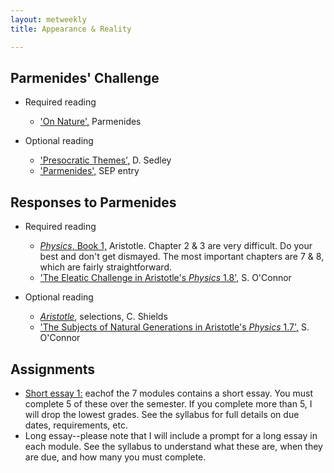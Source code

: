 ```yaml
---
layout: metweekly
title: Appearance & Reality

---
```


## Parmenides' Challenge

+ Required reading
  + ['On Nature',](text) Parmenides

+ Optional reading
   + ['Presocratic Themes',](Pres.pdf) D. Sedley 
   + ['Parmenides',](https://plato.stanford.edu/entries/parmenides/) SEP entry

## Responses to Parmenides

+ Required reading
  + [*Physics*, Book 1,](phys1.pdf) Aristotle. Chapter 2 & 3 are very difficult. Do your best and don't get dismayed. The most important chapters are 7 & 8, which are fairly straightforward.
  + ['The Eleatic Challenge in Aristotle's *Physics* 1.8',](eleatic.pdf) S. O'Connor

+ Optional reading
  + [*Aristotle*](shields.pdf), selections, C. Shields
  + ['The Subjects of Natural Generations in Aristotle's *Physics* 1.7',](subjects.pdf) S. O'Connor

## Assignments
+ [Short essay 1:](sessay) eachof the 7  modules contains a short essay. You must complete 5 of these over the semester. If you complete more than 5, I will drop the lowest grades. See the syllabus for full details on due dates, requirements, etc.
+ Long essay--please note that I will include a prompt for a long essay in each module. See the syllabus to understand what these are, when they are due, and how many you must complete. 
